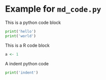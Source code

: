 # Example for `md_code.py`

This is a python code block

```python
print('hello')
print('world')
```

This is a R code block

```r
a <- 1
```

  A indent python code

  ```python
  print('indent')
  ```
